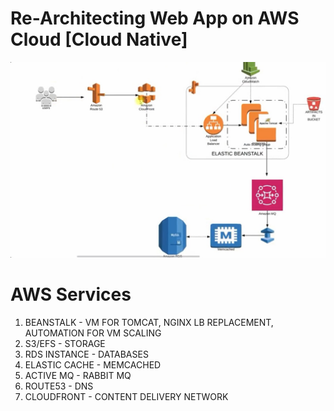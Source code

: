 # Re-Architecting Web App on AWS Cloud [Cloud Native]
![Architecture](./images/architecture.jpg)

# AWS Services

1. BEANSTALK        - VM FOR TOMCAT, NGINX LB REPLACEMENT, AUTOMATION FOR VM SCALING
2. S3/EFS           - STORAGE
3. RDS INSTANCE     - DATABASES
4. ELASTIC CACHE    - MEMCACHED
5. ACTIVE MQ        - RABBIT MQ
6. ROUTE53          - DNS
7. CLOUDFRONT       - CONTENT DELIVERY NETWORK